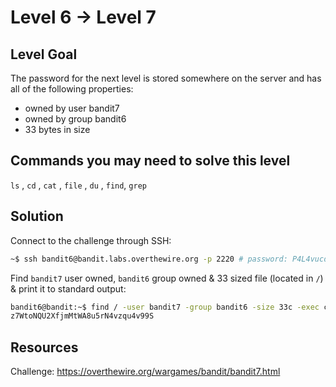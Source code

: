 # Level 6 → Level 7

## Level Goal
The password for the next level is stored somewhere on the server and has all of the following properties:
- owned by user bandit7
- owned by group bandit6
- 33 bytes in size

## Commands you may need to solve this level
`ls` , `cd` , `cat` , `file` , `du` , `find`, `grep`

## Solution

Connect to the challenge through SSH:

```sh
~$ ssh bandit6@bandit.labs.overthewire.org -p 2220 # password: P4L4vucdmLnm8I7Vl7jG1ApGSfjYKqJU
```

Find `bandit7` user owned, `bandit6` group owned & 33 sized file (located in `/`) & print it to standard output:

```sh
bandit6@bandit:~$ find / -user bandit7 -group bandit6 -size 33c -exec cat {} \; 2>/dev/null
z7WtoNQU2XfjmMtWA8u5rN4vzqu4v99S
```

## Resources

Challenge: https://overthewire.org/wargames/bandit/bandit7.html